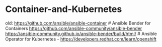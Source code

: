 # Container-and-Kubernetes
old: https://github.com/ansible/ansible-container # Ansible Bender for Containers https://github.com/ansible-community/ansible-bender https://ansible-community.github.io/ansible-bender/build/html/ # Ansible Operator for Kubernetes - https://developers.redhat.com/learn/openshift
